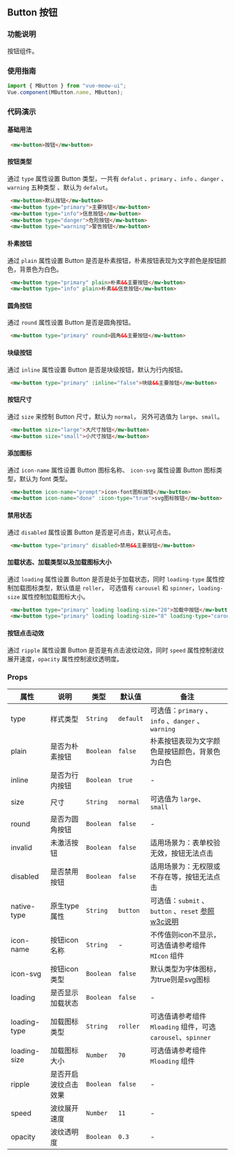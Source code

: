 ## Button 按钮
### 功能说明
按钮组件。
### 使用指南
``` javascript
import { MButton } from "vue-meow-ui";
Vue.component(MButton.name, MButton);
```
### 代码演示
#### 基础用法
```html
 <mw-button>按钮</mw-button>
```
#### 按钮类型
通过 `type` 属性设置 Button 类型，一共有 `defalut` 、`primary` 、`info` 、`danger` 、`warning`  五种类型 、默认为 `defalut`。
```html
 <mw-button>默认按钮</mw-button>
 <mw-button type="primary">主要按钮</mw-button>
 <mw-button type="info">信息按钮</mw-button>
 <mw-button type="danger">危险按钮</mw-button>
 <mw-button type="warning">警告按钮</mw-button>
```
#### 朴素按钮
通过 `plain` 属性设置 Button 是否是朴素按钮，朴素按钮表现为文字颜色是按钮颜色，背景色为白色。
```html
 <mw-button type="primary" plain>朴素&&主要按钮</mw-button>
 <mw-button type="info" plain>朴素&&信息按钮</mw-button>
```
#### 圆角按钮
通过 `round` 属性设置 Button 是否是圆角按钮。
```html
 <mw-button type="primary" round>圆角&&主要按钮</mw-button>
```
#### 块级按钮
通过 `inline` 属性设置 Button 是否是块级按钮，默认为行内按钮。
```html
 <mw-button type="primary" :inline="false">块级&&主要按钮</mw-button>
```
#### 按钮尺寸
通过 `size` 来控制 Button 尺寸，默认为 `normal`， 另外可选值为 `large`、`small`。
```html
 <mw-button size="large">大尺寸按钮</mw-button>
 <mw-button size="small">小尺寸按钮</mw-button>
```
#### 添加图标
通过 `icon-name` 属性设置 Button 图标名称、 `icon-svg` 属性设置 Button 图标类型，默认为 font 类型。
```html
 <mw-button icon-name="prompt">icon-font图标按钮</mw-button>
 <mw-button icon-name="done" :icon-type="true">svg图标按钮</mw-button>
```
#### 禁用状态
通过 `disabled` 属性设置 Button 是否是可点击，默认可点击。
```html
 <mw-button type="primary" disabled>禁用&&主要按钮</mw-button>
```
#### 加载状态、加载类型以及加载图标大小
通过 `loading` 属性设置 Button 是否是处于加载状态，同时 `loading-type` 属性控制加载图标类型，默认值是 `roller`， 可选值有 `carousel` 和 `spinner`，`loading-size` 属性控制加载图标大小。
```html
 <mw-button type="primary" loading loading-size="20">加载中按钮</mw-button>
 <mw-button type="primary" loading loading-size="8" loading-type="carousel">加载中按钮</mw-button>
```
#### 按钮点击动效
通过 `ripple` 属性设置 Button 是否是有点击波纹动效，同时 `speed` 属性控制波纹展开速度，`opacity` 属性控制波纹透明度。
### Props 
| 属性 | 说明 | 类型 | 默认值 | 备注 |
|------|------|------|------|------|
| type | 样式类型 | `String` | `default` | 可选值：`primary` 、`info` 、`danger` 、`warning` |
| plain | 是否为朴素按钮 | `Boolean` | `false` | 朴素按钮表现为文字颜色是按钮颜色，背景色为白色 |
| inline | 是否为行内按钮 | `Boolean` | `true` | - |
| size | 尺寸 | `String` | `normal` | 可选值为 `large`、 `small` |
| round | 是否为圆角按钮 | `Boolean` | `false` | - |
| invalid | 未激活按钮 | `Boolean` | `false` | 适用场景为：表单校验无效，按钮无法点击 |
| disabled | 是否禁用按钮 | `Boolean` | `false` | 适用场景为：无权限或不存在等，按钮无法点击 |
| native-type | 原生type属性 | `String` | `button` | 可选值：`submit` 、`button` 、`reset` [参照w3c说明](http://www.w3school.com.cn/tags/att_button_type.asp) |
| icon-name | 按钮icon名称 | `String` | - | 不传值则icon不显示，可选值请参考组件 `MIcon` 组件 |
| icon-svg | 按钮icon类型 | `Boolean` | `false` | 默认类型为字体图标，为true则是svg图标 |
| loading | 是否显示加载状态 | `Boolean` | `false` | - |
| loading-type | 加载图标类型 | `String` | `roller` | 可选值请参考组件 `Mloading` 组件，可选 `carousel`、`spinner` |
| loading-size | 加载图标大小 | `Number` | `70` | 可选值请参考组件 `Mloading` 组件 |
| ripple | 是否开启波纹点击效果 | `Boolean` | `false` | - |
| speed | 波纹展开速度 | `Number` | `11` | - |
| opacity | 波纹透明度 | `Boolean` | `0.3` | - |
